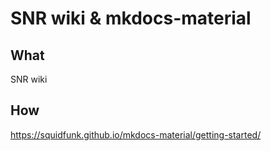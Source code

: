 # SNR wiki & mkdocs-material

## What

SNR wiki

## How

https://squidfunk.github.io/mkdocs-material/getting-started/
